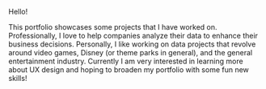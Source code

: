 Hello!

This portfolio showcases some projects that I have worked on. Professionally, I love to help companies analyze their data to enhance their business decisions. Personally, I like working on data projects that revolve around video games, Disney (or theme parks in general), and the general entertainment industry. Currently I am very interested in learning more about UX design and hoping to broaden my portfolio with some fun new skills!

<!---
eschumacher13/eschumacher13 is a ✨ special ✨ repository because its `README.md` (this file) appears on your GitHub profile.
You can click the Preview link to take a look at your changes.
--->
